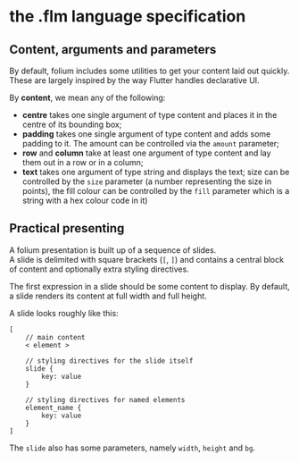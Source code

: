 # the .flm language specification

## Content, arguments and parameters

By default, folium includes some utilities to get your content laid out quickly. These are largely inspired
by the way Flutter handles declarative UI. 

By **content**, we mean any of the following:

- **centre** takes one single argument of type content and places it in the centre of its bounding box;
- **padding** takes one single argument of type content and adds some padding to it. The amount can be controlled via the `amount` parameter;
- **row** and **column** take at least one argument of type content and lay them out in a row or in a column;
- **text** takes one argument of type string and displays the text; size can be controlled by the `size` parameter (a number representing the size in points), the fill colour can be controlled by the `fill` parameter which is a string with a hex colour code in it)

## Practical presenting
A folium presentation is built up of a sequence of slides.  
A slide is delimited with square brackets (`[`, `]`) and contains a central block of content
and optionally extra styling directives.

The first expression in a slide should be some content to display. By default, a slide renders its content
at full width and full height.

A slide looks roughly like this:
```
[
    // main content
    < element >

    // styling directives for the slide itself
    slide {
        key: value
    }

    // styling directives for named elements 
    element_name {
        key: value
    }
]
```

The `slide` also has some parameters, namely `width`, `height` and `bg`.